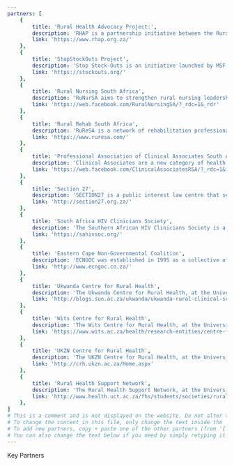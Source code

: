 ```yaml
---
partners: [
    {
        title: 'Rural Health Advocacy Project:',
        description: 'RHAP is a partnership initiative between the Rural Doctors Association of Southern Africa (RuDASA), the Wits Centre for Rural Health (WCRH) and Section27, incorporating the AIDS Law Project. RHAP’s work revolves around the constitutional right of rural and remote communities to have equitable access to comprehensive, quality health care. The RHAP aims to facilitate self-advocacy, generate debate, monitor implementation of health policies in rural areas, and influence pro-equity decision-making that is in tune with local rural realities. Since the RHAP was established in September 2009, the project started a number of advocacy strategies in partnership with various stakeholders. These include advocacy for rural health workforce recruitment and retention; documenting and reporting health system challenges in rural areas, such as drug-stock outs and moratoria on the filling of posts; and facilitating a consensus building process of rural health care challenges and priorities among a panel of rural health care experts. RHAP’s overall purpose is to advocate for improved health care in and for rural communities. Central to quality rural health care is the primary health care (PHC) approach and the district health system. RHAP moderates the RuDASA Forum mailing-list. RuDASA members may also contact RHAP directly to discuss particular issues affecting rural health care in their areas.',
        link: 'https://www.rhap.org.za/'
    },
    {
        title: 'StopStockOuts Project',
        description: 'Stop Stock-Outs is an initiative launched by MSF, the RHAP, RuDASA, SA HIV Clinician’s Society, SECTION27 and the TAC. The objective is to assist the thousands of health care users whose lives remain threatened by essential medication stock outs. The project crowdsources stock out reports from patients, healthcare workers and sentinel surveyors, mapping the reported cases and tracking specific issues. All reports are escalated through the supply chain and resolution sought through the direct engagement of civil society with accountable government individuals and entities.',
        link: 'https://stockouts.org/'
    },
    {
        title: 'Rural Nursing South Africa',
        description: 'RuNurSA aims to strengthen rural nursing leadership to influence change and improve rural health equitable access and quality nursing care in South Africa.',
        link: 'https://web.facebook.com/RuralNursingSA/?_rdc=1&_rdr'
    },
    {
        title: 'Rural Rehab South Africa',
        description: 'RuReSA is a network of rehabilitation professionals who are passionate about supporting and developing rural services. Members have the chance to input on policy and best practice models, give and receive personal and professional support, work with universities to promote rural-friendly curricula and encourage students to go rural. ',
        link: 'https://www.ruresa.com/'
    },
    {
        title: 'Professional Association of Clinical Associates South Africa',
        description: 'Clinical Associates are a new category of health care professionals who will help in the improvement of the health care system and well-being of communities in South Africa. This profession was introduced as one of the government’s strategy to achieve its solution in strengthening health care in South Africa. PACASA was formed to make sure voices of Clinical Associates are heard. The Association was formally formed on the 10th April at the University of Pretoria where Provincial representatives met together with the Twinning Centre and representatives from various universities.',
        link: 'https://web.facebook.com/ClinicalAssociatesRSA/?_rdc=1&_rdr'
    },
    {
        title: 'Section 27',
        description: 'SECTION27 is a public interest law centre that seeks to influence, develop and use the law to protect, promote and advance human rights. Their activities include research, advocacy and legal action to change the socio-economic conditions that undermine human dignity and development, prevent poor people from reaching their full potential and lead to the spread of diseases that have a disproportionate impact on vulnerable and marginalised people.',
        link: 'http://section27.org.za/'
    },
    {
        title: 'South Africa HIV Clinicians Society',
        description: 'The Southern African HIV Clinicians Society is a membership organisation of over 3 000 health care workers with an interest in HIV. The Society’s mission is to promote evidence-based, quality HIV healthcare in Southern Africa. The Society’s membership includes doctors, nurses, pharmacists and other health care professionals working in the field of HIV. Members of the Society are amongst the most respected and influential HIV clinicians and policy makers within Southern Africa and hold prestigious positions within academic, public and private organizations in the field of HIV in the region.',
        link: 'https://sahivsoc.org/'
    },
    {
        title: 'Eastern Cape Non-Governmental Coalition',
        description: 'ECNGOC was established in 1995 as a collective of non-governmental, faith and community based organizations, in the Eastern Cape, committed to changing conditions for the worst affected in South Africa. The ECNGOC is recognised as the most representative structure of the development sector in the Eastern Cape Province. It plays a significant advocacy role in many consultative stakeholder forums and government-led development structures and processes.',
        link: 'http://www.ecngoc.co.za/'
    },
    {
        title: 'Ukwanda Centre for Rural Health',
        description: 'The Ukwanda Centre for Rural Health, at the University of Stellenbosch, coordinates and supports training and research initiatives in rural and underserved communities.',
        link: 'http://blogs.sun.ac.za/ukwanda/ukwanda-rural-clinical-school/'
    },
    {
        title: 'Wits Centre for Rural Health',
        description: 'The Wits Centre for Rural Health, at the University of the Witwatersrand, focuses on Nurturing rural students, Undergraduate Education, Postgraduate Education and Training, Development of primary health care, Research, Contribution to policy and the Clinical Associates programme',
        link: 'https://www.wits.ac.za/health/research-entities/centre-for-rural-health/'
    },
    {
        title: 'UKZN Centre for Rural Health',
        description: 'The UKZN Centre for Rural Health, at the University of Kwazulu-Natal, works to improve the health of rural communities through research, capacity building and advocacy.',
        link: 'http://crh.ukzn.ac.za/Home.aspx'
    },
    {
        title: 'Rural Health Support Network',
        description: 'The Rural Health Support Network, at the University of Cape Town, aims to recruit and retain healthcare workers in rural communities, both by recruiting students from rural communities and by also arranging placements of UCT health science students in rural health facilities to promote their interest in rural healthcare.',
        link: 'http://www.health.uct.ac.za/fhs/students/societies/ruralnetwork'
    },
]
# This is a comment and is not displayed on the website. Do not alter this text. 
# To change the content in this file, only change the text inside the ''. 
# To add new partners, copy + paste one of the other partners (from '{' to '},' ) and change the text inside the ''. 
# You can also change the text below if you need by simply retyping it as normal (like you would in any text/word document).
---
```


Key Partners